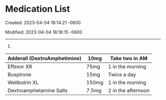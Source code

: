 # Medication List

Created: 2023-04-04 18:14:21 -0600

Modified: 2023-04-04 18:18:15 -0600

---

1.

| Adderall (DextroAmphetimine) | 10mg  | Take two in AM     |
|------------------------------|-------|--------------------|
| Effexor XR                   | 75mg  | 1 in the morning   |
| Buspirone                    | 15mg  | Twice a day        |
| Wellbutrin XL                | 150mg | 1 in the morning   |
| Dextroamphetamine Salts      | 7.5mg | 2 in the afternoon |
